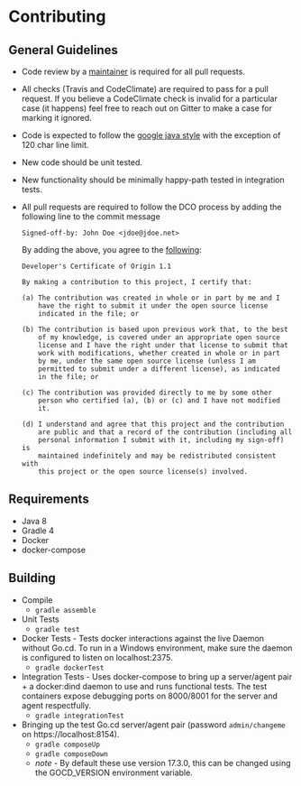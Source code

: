 # Contributing

## General Guidelines

* Code review by a [maintainer](CODEOWNERS) is required for all pull requests.
* All checks (Travis and CodeClimate) are required to pass for a pull request. If you believe a CodeClimate check
  is invalid for a particular case (it happens) feel free to reach out on Gitter to make a case for marking it ignored.
* Code is expected to follow the [google java style](https://google.github.io/styleguide/javaguide.html) with the
  exception of 120 char line limit.
* New code should be unit tested.
* New functionality should be minimally happy-path tested in integration tests.
* All pull requests are required to follow the DCO process by adding the following line to the commit message

  ```
  Signed-off-by: John Doe <jdoe@jdoe.net>
  ```
  
  By adding the above, you agree to the [following](https://developercertificate.org/):
  
  ```
  Developer's Certificate of Origin 1.1

  By making a contribution to this project, I certify that:

  (a) The contribution was created in whole or in part by me and I
      have the right to submit it under the open source license
      indicated in the file; or

  (b) The contribution is based upon previous work that, to the best
      of my knowledge, is covered under an appropriate open source
      license and I have the right under that license to submit that
      work with modifications, whether created in whole or in part
      by me, under the same open source license (unless I am
      permitted to submit under a different license), as indicated
      in the file; or

  (c) The contribution was provided directly to me by some other
      person who certified (a), (b) or (c) and I have not modified
      it.

  (d) I understand and agree that this project and the contribution
      are public and that a record of the contribution (including all
      personal information I submit with it, including my sign-off) is
      maintained indefinitely and may be redistributed consistent with
      this project or the open source license(s) involved.
  ```

## Requirements

* Java 8
* Gradle 4
* Docker
* docker-compose

## Building

* Compile
  * `gradle assemble`
* Unit Tests
  * `gradle test`
* Docker Tests - Tests docker interactions against the live Daemon without Go.cd. To run in a Windows environment, make
    sure the daemon is configured to listen on localhost:2375.
  * `gradle dockerTest`
* Integration Tests - Uses docker-compose to bring up a server/agent pair + a docker:dind daemon to use and runs
    functional tests. The test containers expose debugging ports on 8000/8001 for the server and agent respectfully.
  * `gradle integrationTest`
* Bringing up the test Go.cd server/agent pair (password `admin/changeme` on https://localhost:8154).
  * `gradle composeUp`
  * `gradle composeDown`
  * *note* - By default these use version 17.3.0, this can be changed using the GOCD_VERSION environment variable.
